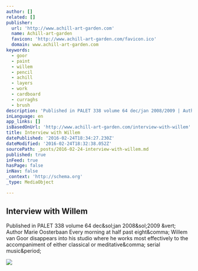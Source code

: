 ```yaml
---
author: []
related: []
publisher:
  url: 'http://www.achill-art-garden.com'
  name: Achill-art-garden
  favicon: 'http://www.achill-art-garden.com/favicon.ico'
  domain: www.achill-art-garden.com
keywords:
  - goor
  - paint
  - willem
  - pencil
  - achill
  - layers
  - work
  - cardboard
  - curraghs
  - brush
description: 'Published in PALET 338 volume 64 dec/jan 2008/2009 | Author Marie Oosterbaan Every morning at half past eight, Willem van Goor disappears into his studio where he works most effectively to the accompaniment of either classical or meditative, serial music.'
inLanguage: en
app_links: []
isBasedOnUrl: 'http://www.achill-art-garden.com/interview-with-willem'
title: Interview with Willem
datePublished: '2016-02-24T18:34:27.230Z'
dateModified: '2016-02-24T18:32:38.052Z'
sourcePath: _posts/2016-02-24-interview-with-willem.md
published: true
inFeed: true
hasPage: false
inNav: false
_context: 'http://schema.org'
_type: MediaObject

---
```

<article style=""><h1>Interview with Willem</h1><p>Published in PALET 338 volume 64 dec&amp;sol;jan 2008&amp;sol;2009 &amp;vert; Author Marie Oosterbaan Every morning at half past eight&amp;comma; Willem van Goor disappears into his studio where he works most effectively to the accompaniment of either classical or meditative&amp;comma; serial music&amp;period;</p><img src="http://www.achill-art-garden.com/wp-content/uploads/2013/04/int5.jpg" /></article>